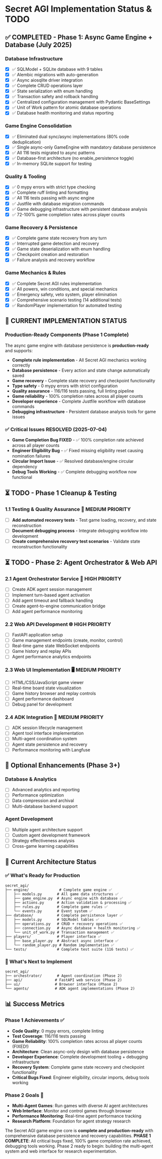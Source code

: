 # Secret AGI Implementation Status & TODO

## ✅ COMPLETED - Phase 1: Async Game Engine + Database (July 2025)

### Database Infrastructure
- [x] ✅ SQLModel + SQLite database with 9 tables
- [x] ✅ Alembic migrations with auto-generation  
- [x] ✅ Async aiosqlite driver integration
- [x] ✅ Complete CRUD operations layer
- [x] ✅ State serialization with enum handling
- [x] ✅ Transaction safety and rollback handling
- [x] ✅ Centralized configuration management with Pydantic BaseSettings
- [x] ✅ Unit of Work pattern for atomic database operations
- [x] ✅ Database health monitoring and status reporting

### Game Engine Consolidation
- [x] ✅ Eliminated dual sync/async implementations (80% code deduplication)
- [x] ✅ Single async-only GameEngine with mandatory database persistence
- [x] ✅ All 116 tests migrated to async patterns
- [x] ✅ Database-first architecture (no enable_persistence toggle)
- [x] ✅ In-memory SQLite support for testing

### Quality & Tooling
- [x] ✅ 0 mypy errors with strict type checking
- [x] ✅ Complete ruff linting and formatting
- [x] ✅ All 116 tests passing with async engine
- [x] ✅ Justfile with database migration commands
- [x] ✅ Game debugging infrastructure with persistent database analysis
- [x] ✅ 72-100% game completion rates across player counts

### Game Recovery & Persistence
- [x] ✅ Complete game state recovery from any turn
- [x] ✅ Interrupted game detection and recovery
- [x] ✅ Game state deserialization with enum handling
- [x] ✅ Checkpoint creation and restoration
- [x] ✅ Failure analysis and recovery workflow

### Game Mechanics & Rules
- [x] ✅ Complete Secret AGI rules implementation
- [x] ✅ All powers, win conditions, and special mechanics
- [x] ✅ Emergency safety, veto system, player elimination
- [x] ✅ Comprehensive scenario testing (14 additional tests)
- [x] ✅ RandomPlayer implementation for automated testing

## 📍 CURRENT IMPLEMENTATION STATUS

### Production-Ready Components (Phase 1 Complete)
The async game engine with database persistence is **production-ready** and supports:
- **Complete rule implementation** - All Secret AGI mechanics working correctly
- **Database persistence** - Every action and state change automatically saved
- **Game recovery** - Complete state recovery and checkpoint functionality
- **Type safety** - 0 mypy errors with strict configuration  
- **Quality assurance** - 116/116 tests passing, full linting pipeline
- **Game reliability** - 100% completion rates across all player counts
- **Developer experience** - Complete Justfile workflow with database commands
- **Debugging infrastructure** - Persistent database analysis tools for game issues

### ✅ Critical Issues RESOLVED (2025-07-04)
- **Game Completion Bug FIXED** - ✅ 100% completion rate achieved across all player counts
- **Engineer Eligibility Bug** - ✅ Fixed missing eligibility reset causing nomination failures
- **Circular Import Issue** - ✅ Resolved database/engine circular dependency
- **Debug Tools Working** - ✅ Complete debugging workflow now functional

## ⏳ TODO - Phase 1 Cleanup & Testing

### 1.1 Testing & Quality Assurance 🔧 MEDIUM PRIORITY  
- [ ] **Add automated recovery tests** - Test game loading, recovery, and state reconstruction
- [ ] **Document debugging process** - Integrate debugging workflow into development
- [ ] **Create comprehensive recovery test scenarios** - Validate state reconstruction functionality

## ⏳ TODO - Phase 2: Agent Orchestrator & Web API

### 2.1 Agent Orchestrator Service 🔄 HIGH PRIORITY
- [ ] Create ADK agent session management
- [ ] Implement turn-based agent activation
- [ ] Add agent timeout and fallback handling
- [ ] Create agent-to-engine communication bridge
- [ ] Add agent performance monitoring

### 2.2 Web API Development 🌐 HIGH PRIORITY  
- [ ] FastAPI application setup
- [ ] Game management endpoints (create, monitor, control)
- [ ] Real-time game state WebSocket endpoints
- [ ] Game history and replay APIs
- [ ] Agent performance analytics endpoints

### 2.3 Web UI Implementation 🖥️ MEDIUM PRIORITY
- [ ] HTML/CSS/JavaScript game viewer
- [ ] Real-time board state visualization
- [ ] Game history browser and replay controls
- [ ] Agent performance dashboard
- [ ] Debug panel for development

### 2.4 ADK Integration 🤖 MEDIUM PRIORITY
- [ ] ADK session lifecycle management
- [ ] Agent tool interface implementation
- [ ] Multi-agent coordination system
- [ ] Agent state persistence and recovery
- [ ] Performance monitoring with Langfuse

## 🔧 Optional Enhancements (Phase 3+)

### Database & Analytics
- [ ] Advanced analytics and reporting
- [ ] Performance optimization
- [ ] Data compression and archival
- [ ] Multi-database backend support

### Agent Development
- [ ] Multiple agent architecture support
- [ ] Custom agent development framework
- [ ] Strategy effectiveness analysis
- [ ] Cross-game learning capabilities

## 🎯 Current Architecture Status

### ✅ What's Ready for Production
```
secret_agi/
├── engine/              # Complete game engine ✅
│   ├── models.py       # All game data structures ✅
│   ├── game_engine.py  # Async engine with database ✅
│   ├── actions.py      # Action validation & processing ✅ 
│   ├── rules.py        # Complete game rules ✅
│   └── events.py       # Event system ✅
├── database/           # Complete persistence layer ✅
│   ├── models.py       # SQLModel tables ✅
│   ├── operations.py   # CRUD + recovery operations ✅
│   ├── connection.py   # Async database + health monitoring ✅
│   └── unit_of_work.py # Transaction management ✅
├── players/            # Player interface ✅
│   ├── base_player.py  # Abstract async interface ✅
│   └── random_player.py # Random implementation ✅
└── tests/              # Complete test suite (116 tests) ✅
```

### 🚧 What's Next to Implement
```
secret_agi/
├── orchestrator/       # Agent coordination (Phase 2)
├── api/               # FastAPI web service (Phase 2)  
├── ui/                # Browser interface (Phase 2)
└── agents/            # ADK agent implementations (Phase 2)
```

## 📊 Success Metrics

### Phase 1 Achievements ✅
- **Code Quality**: 0 mypy errors, complete linting
- **Test Coverage**: 116/116 tests passing
- **Game Reliability**: 100% completion rates across all player counts (FIXED!)
- **Architecture**: Clean async-only design with database persistence
- **Developer Experience**: Complete development tooling + debugging infrastructure
- **Recovery System**: Complete game state recovery and checkpoint functionality
- **Critical Bugs Fixed**: Engineer eligibility, circular imports, debug tools working

### Phase 2 Goals 🎯
- **Multi-Agent Games**: Run games with diverse AI agent architectures
- **Web Interface**: Monitor and control games through browser
- **Performance Monitoring**: Real-time agent performance tracking
- **Research Platform**: Foundation for agent strategy research

The Secret AGI game engine core is **complete and production-ready** with comprehensive database persistence and recovery capabilities. **PHASE 1 COMPLETE**: All critical bugs fixed, 100% game completion rate achieved, debugging tools working. Phase 2 ready to begin: building the multi-agent system and web interface for research experimentation.